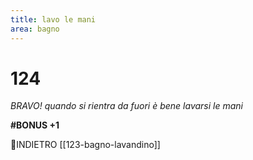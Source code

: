 ```yaml
---
title: lavo le mani
area: bagno
---
```

# 124
_BRAVO! quando si rientra da fuori è bene lavarsi le mani_

**#BONUS +1**

👣INDIETRO [[123-bagno-lavandino]]
